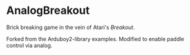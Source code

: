 # AnalogBreakout

Brick breaking game in the vein of Atari's *Breakout*.

Forked from the Arduboy2-library examples. Modified to enable paddle control via analog.

